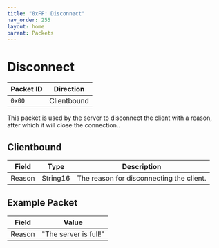 ```yaml
---
title: "0xFF: Disconnect"
nav_order: 255
layout: home
parent: Packets
---
```


# Disconnect

| Packet ID | Direction   |
| --------- | ----------- |
| `0x00`    | Clientbound |

This packet is used by the server to disconnect the client with a reason, after which it will close the connection..

## Clientbound

| Field  | Type     | Description                              |
| ------ | -------- | ---------------------------------------- |
| Reason | String16 | The reason for disconnecting the client. |


## Example Packet

| Field | Value |
| --- | --- |
| Reason | "The server is full!" |